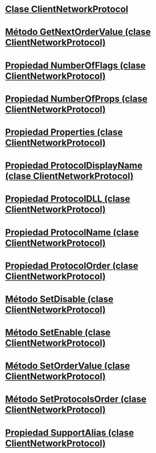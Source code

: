# [Clase ClientNetworkProtocol](clientnetworkprotocol-class.md)
# [Método GetNextOrderValue (clase ClientNetworkProtocol)](getnextordervalue-method-clientnetworkprotocol-class.md)
# [Propiedad NumberOfFlags (clase ClientNetworkProtocol)](numberofflags-property-clientnetworkprotocol-class.md)
# [Propiedad NumberOfProps (clase ClientNetworkProtocol)](numberofprops-property-clientnetworkprotocol-class.md)
# [Propiedad Properties (clase ClientNetworkProtocol)](properties-property-clientnetworkprotocol-class.md)
# [Propiedad ProtocolDisplayName (clase ClientNetworkProtocol)](protocoldisplayname-property-clientnetworkprotocol-class.md)
# [Propiedad ProtocolDLL (clase ClientNetworkProtocol)](protocoldll-property-clientnetworkprotocol-class.md)
# [Propiedad ProtocolName (clase ClientNetworkProtocol)](protocolname-property-clientnetworkprotocol-class.md)
# [Propiedad ProtocolOrder (clase ClientNetworkProtocol)](protocolorder-property-clientnetworkprotocol-class.md)
# [Método SetDisable (clase ClientNetworkProtocol)](setdisable-method-clientnetworkprotocol-class.md)
# [Método SetEnable (clase ClientNetworkProtocol)](setenable-method-clientnetworkprotocol-class.md)
# [Método SetOrderValue (clase ClientNetworkProtocol)](setordervalue-method-clientnetworkprotocol-class.md)
# [Método SetProtocolsOrder (clase ClientNetworkProtocol)](setprotocolsorder-method-clientnetworkprotocol-class.md)
# [Propiedad SupportAlias (clase ClientNetworkProtocol)](supportalias-property-clientnetworkprotocol-class.md)
